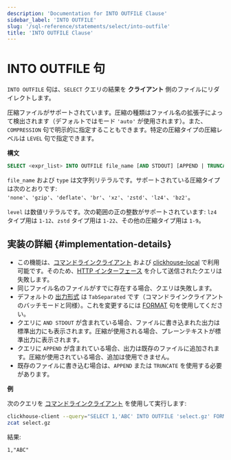 ```yaml
---
description: 'Documentation for INTO OUTFILE Clause'
sidebar_label: 'INTO OUTFILE'
slug: '/sql-reference/statements/select/into-outfile'
title: 'INTO OUTFILE Clause'
---
```





# INTO OUTFILE 句

`INTO OUTFILE` 句は、`SELECT` クエリの結果を **クライアント** 側のファイルにリダイレクトします。

圧縮ファイルがサポートされています。圧縮の種類はファイル名の拡張子によって検出されます（デフォルトではモード `'auto'` が使用されます）。また、`COMPRESSION` 句で明示的に指定することもできます。特定の圧縮タイプの圧縮レベルは `LEVEL` 句で指定できます。

**構文**

```sql
SELECT <expr_list> INTO OUTFILE file_name [AND STDOUT] [APPEND | TRUNCATE] [COMPRESSION type [LEVEL level]]
```

`file_name` および `type` は文字列リテラルです。サポートされている圧縮タイプは次のとおりです: `'none'`、`'gzip'`、`'deflate'`、`'br'`、`'xz'`、`'zstd'`、`'lz4'`、`'bz2'`。

`level` は数値リテラルです。次の範囲の正の整数がサポートされています: `lz4` タイプ用は `1-12`、`zstd` タイプ用は `1-22`、その他の圧縮タイプ用は `1-9`。

## 実装の詳細 {#implementation-details}

- この機能は、[コマンドラインクライアント](../../../interfaces/cli.md) および [clickhouse-local](../../../operations/utilities/clickhouse-local.md) で利用可能です。そのため、[HTTP インターフェース](../../../interfaces/http.md) を介して送信されたクエリは失敗します。
- 同じファイル名のファイルがすでに存在する場合、クエリは失敗します。
- デフォルトの [出力形式](../../../interfaces/formats.md) は `TabSeparated` です（コマンドラインクライアントのバッチモードと同様）。これを変更するには [FORMAT](format.md) 句を使用してください。
- クエリに `AND STDOUT` が含まれている場合、ファイルに書き込まれた出力は標準出力にも表示されます。圧縮が使用される場合、プレーンテキストが標準出力に表示されます。
- クエリに `APPEND` が含まれている場合、出力は既存のファイルに追加されます。圧縮が使用されている場合、追加は使用できません。
- 既存のファイルに書き込む場合は、`APPEND` または `TRUNCATE` を使用する必要があります。

**例**

次のクエリを [コマンドラインクライアント](../../../interfaces/cli.md) を使用して実行します:

```bash
clickhouse-client --query="SELECT 1,'ABC' INTO OUTFILE 'select.gz' FORMAT CSV;"
zcat select.gz 
```

結果:

```text
1,"ABC"
```
